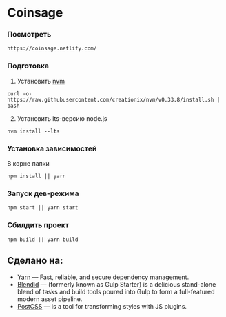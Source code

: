 # Coinsage

### Посмотреть

```
https://coinsage.netlify.com/
```

### Подготовка

1. Установить [nvm](https://github.com/creationix/nvm)
```
curl -o- https://raw.githubusercontent.com/creationix/nvm/v0.33.8/install.sh | bash
```
2. Установить lts-версию node.js
```
nvm install --lts
```

### Установка зависимостей
В корне папки

```
npm install || yarn
```
### Запуск дев-режима

```
npm start || yarn start
```
### Сбилдить проект

```
npm build || yarn build

```
## Сделано на:

* [Yarn](https://yarnpkg.com/en/) — Fast, reliable, and secure dependency management.
* [Blendid](https://github.com/vigetlabs/blendid) — (formerly known as Gulp Starter) is a delicious stand-alone blend of tasks and build tools poured into Gulp to form a full-featured modern asset pipeline.
* [PostCSS](https://rometools.github.io/rome/) — is a tool for transforming styles with JS plugins.
